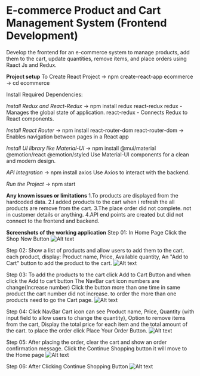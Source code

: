 # E-commerce Product and Cart Management System (Frontend Development)
Develop the frontend for an e-commerce system to manage products, add them to the cart,  update quantities, remove items, and place orders using Raact Js and Redux.


**Project setup**
To Create React Project -> npm create-react-app ecommerce -> cd ecommerce

Install Required Dependencies:

*Install Redux and React-Redux* -> npm install redux react-redux
redux - Manages the global state of application.
react-redux - Connects Redux to React components.

*Install React Router* -> npm install react-router-dom
react-router-dom → Enables navigation between pages in a React app

*Install UI library like Material-UI* -> npm install @mui/material @emotion/react @emotion/styled
Use Material-UI components for a clean and modern design.

*API Integration* -> npm install axios
Use Axios to interact with the backend.

*Run the Project* -> npm start


**Any known issues or limitations**
1.To products are displayed from the hardcoded data.
2.I added products to the cart when i refresh the all products are remove from the cart.
3.The place order did not complete. not in customer details or anything.
4.API end points are created but did not connect to the frontend and backend.

**Screenshots of the working application**
Step 01: In Home Page Click the Shop Now Button
![Alt text](https://raw.githubusercontent.com/UdariAdhikaram/e-commerce_product_and_cart_management_system/main/ecommerce/public/assets//images/screenshots/Capture1.PNG)

Step 02: Show a list of products and allow users to add them to the cart.
each product, display: Product name, Price, Available quantity, An "Add to Cart" button to add the product to the cart.
![Alt text](https://raw.githubusercontent.com/UdariAdhikaram/e-commerce_product_and_cart_management_system/main/ecommerce/public/assets//images/screenshots/Capture2.PNG)

Step 03: To add the products to the cart click Add to Cart Button and when click the Add to cart button The NavBar cart icon numbers are change(Increase number)
Click the button more than one time in same product the cart number did not increase. to order the more than one products need to go the Cart page.
![Alt text](https://raw.githubusercontent.com/UdariAdhikaram/e-commerce_product_and_cart_management_system/main/ecommerce/public/assets//images/screenshots/Capture3.PNG)

Step 04: Click NavBar Cart icon can see Product name, Price, Quantity (with input field to allow users to change the quantity), Option to remove items from the cart, Display the total price for each item and the total amount of the cart.
to place the order click Place Your Order Button.
![Alt text](https://raw.githubusercontent.com/UdariAdhikaram/e-commerce_product_and_cart_management_system/main/ecommerce/public/assets//images/screenshots/Capture4.PNG)

Step 05: After placing the order, clear the cart and show an order confirmation message.
Click the Continue Shopping button it will move to the Home page
![Alt text](https://raw.githubusercontent.com/UdariAdhikaram/e-commerce_product_and_cart_management_system/main/ecommerce/public/assets//images/screenshots/Capture5.PNG)

Step 06: After Clicking Continue Shopping Button
![Alt text](https://raw.githubusercontent.com/UdariAdhikaram/e-commerce_product_and_cart_management_system/main/ecommerce/public/assets//images/screenshots/Capture6.PNG)

